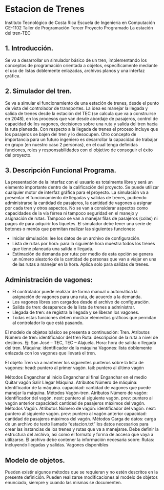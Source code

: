 # Estacion de Trenes
Instituto Tecnológico de Costa Rica
Escuela de Ingeniería en Computación
CE-1102 Taller de Programación
Tercer Proyecto Programado
La estación del tren-TEC

## 1. Introducción.
Se va a desarrollar un simulador básico de un tren, implementando los conceptos de
programación orientada a objetos, específicamente mediante el uso de listas doblemente
enlazadas, archivos planos y una interfaz gráfica.

## 2. Simulador del tren.
Se va a simular el funcionamiento de una estación de trenes, desde el punto de vista
del controlador de transportes. La idea es manejar la llegada y salida de trenes desde la
estación del TEC (se calcula que va a construirse en 2048), en los procesos que van
desde abordaje de pasajeros, control de capacidad de los vagones, decisiones sobre una
ruta y salida del tren hacia la ruta planeada. Con respecto a la llegada de trenes el
proceso incluye que los pasajeros se bajen del tren y lo desocupen.
Otro concepto de importancia para un futuro ingeniero es desarrollar la capacidad de
trabajar en grupo (en nuestro caso 2 personas), en el cual tenga definidas funciones,
roles y responsabilidades con el objetivo de conseguir el éxito del proyecto.
## 3. Descripción Funcional Programa.
La presentación de la interfaz con el usuario es totalmente libre y será un elemento
importante dentro de la calificación del proyecto. Se puede utilizar cualquier motor de
interfaz gráfica para el proyecto.
La simulación va a presentar el funcionamiento de llegadas y salidas de trenes,
pudiendo administrarse la cantidad de pasajeros, la cantidad de vagones a asignar por
cada tren y otros aspectos. No se van a considerar aspectos como capacidades de la vía
férrea ni tampoco seguridad en el manejo y asignación de rutas. Tampoco se van a
manejar filas de pasajeros (colas) ni pagos de para adquirir los tiquetes.
El simulador debe tener una serie de botones o menús que permitan realizar las
siguientes funciones:

- Iniciar simulación: lee los datos de un archivo de configuración.
- Lista de rutas por hora: para la siguiente hora muestra todos los trenes que tiene planeada una salida o llegada.
- Estimación de demanda por ruta: por medio de esta opción se genera un número aleatorio de la cantidad de personas que van a viajar en una de las rutas a manejar en la hora. Aplica solo para salidas de trenes.

## Administración de vagones: 
- El controlador puede realizar de forma manual o automática la asignación de vagones para una ruta, de acuerdo a la demanda.
- Los vagones libres son cargados desde el archivo de configuración.
- Salida de tren: desaparece de la lista de trenes a administrar.
- Llegada de tren: se registra la llegada y se liberan los vagones.
- Todas estas funciones deben mostrar elementos gráficos que permitan al controlador lo que está pasando.

El modelo de objetos básico se presenta a continuación:
Tren.
Atributos
Número de tren: identificador del tren
Ruta: descripción de la ruta a nivel de destinos. Ej: San José – TEC,
TEC – Alajuela.
Hora: hora de salida o llegada del tren.
Máquina: identificador de la máquina
Vagones: lista doblemente enlazada con los vagones que llevará el tren.

El objeto Tren va a mantener los siguientes punteros sobre la lista de vagones:
head: puntero al primer vagón.
tail: puntero al último vagón

Métodos
Enganchar al inicio
Enganchar al final
Enganchar en el medio
Quitar vagón
Salir
Llegar
Máquina.
Atributos
Número de máquina: identificador de la máquina.
capacidad: cantidad de vagones que puede manejar la máquina.
Métodos
Vagón-tren.
Atributos
Número de vagón: identificador del vagón.
next: puntero al siguiente vagón.
prev: puntero al vagón anterior
capacidad: cantidad de pasajeros máximos del vagón.
Métodos
Vagón.
Atributos
Número de vagón: identificador del vagón.
next: puntero al siguiente vagón.
prev: puntero al vagón anterior
capacidad: cantidad de pasajeros máximos del vagón.
Métodos
Carga de datos: carga de un archivo de texto llamado “estacion.txt” los datos
necesarios para crear las instancias de los trenes y rutas que va a manejarse. Debe
definir la estructura del archivo, así como el formato y forma de acceso que vaya a
utilizarse. El archivo debe contener la información necesaria sobre:
Rutas: incluyendo llegadas y salidas.
Vagones disponibles

## Modelo de objetos.
Pueden existir algunos métodos que se requieran y no estén descritos en
la presente definición. Pueden realizarse modificaciones al modelo de
objetos enunciado, siempre y cuando las mismas se documenten.

